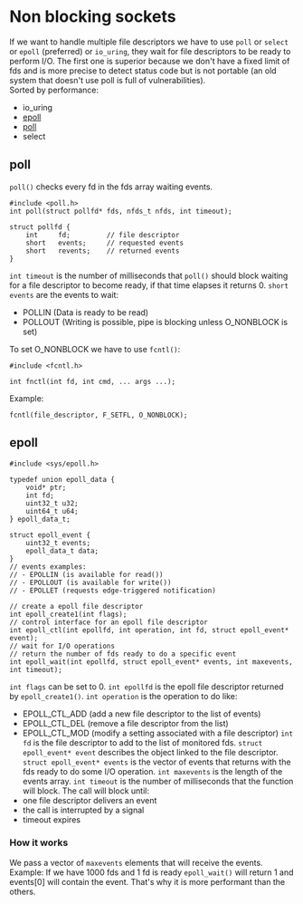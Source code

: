 # Non blocking sockets
If we want to handle multiple file descriptors we have to use `poll` or `select` or `epoll` (preferred) or `io_uring`, they wait for file descriptors to be ready to perform I/O.
The first one is superior because we don't have a fixed limit of fds and is more precise to detect status code but is not portable (an old system that doesn't use poll is full of vulnerabilities).  
Sorted by performance:
- io_uring
- [epoll](#epoll)
- [poll](#poll)
- select

## poll
`poll()` checks every fd in the fds array waiting events.

```
#include <poll.h>
int poll(struct pollfd* fds, nfds_t nfds, int timeout);

struct pollfd {
	int		fd;			// file descriptor
	short 	events;		// requested events
	short	revents;	// returned events
}
```
`int timeout` is the number of milliseconds that `poll()` should block waiting for a file descriptor to become ready, if that time elapses it returns 0.
`short events` are the events to wait:
- POLLIN (Data is ready to be read)
- POLLOUT (Writing is possible, pipe is blocking unless O_NONBLOCK is set)

To set O_NONBLOCK we have to use `fcntl()`:
```
#include <fcntl.h>

int fnctl(int fd, int cmd, ... args ...);
```

Example:
```
fcntl(file_descriptor, F_SETFL, O_NONBLOCK);
```

## epoll
```
#include <sys/epoll.h>

typedef union epoll_data {
	void* ptr;
	int fd;
	uint32_t u32;
	uint64_t u64;
} epoll_data_t;

struct epoll_event {
	uint32_t events;
	epoll_data_t data;
}
// events examples:
// - EPOLLIN (is available for read())
// - EPOLLOUT (is available for write())
// - EPOLLET (requests edge-triggered notification)

// create a epoll file descriptor
int epoll_create1(int flags);
// control interface for an epoll file descriptor 
int epoll_ctl(int epollfd, int operation, int fd, struct epoll_event* event);
// wait for I/O operations
// return the number of fds ready to do a specific event
int epoll_wait(int epollfd, struct epoll_event* events, int maxevents, int timeout);
```
`int flags` can be set to 0.
`int epollfd` is the epoll file descriptor returned by `epoll_create1()`.
`int operation` is the operation to do like:
- EPOLL_CTL_ADD (add a new file descriptor to the list of events)
- EPOLL_CTL_DEL (remove a file descriptor from the list)
- EPOLL_CTL_MOD (modify a setting associated with a file descriptor)
`int fd` is the file descriptor to add to the list of monitored fds.
`struct epoll_event* event` describes the object linked to the file descriptor.
`struct epoll_event* events` is the vector of events that returns with the fds ready to do some I/O operation.
`int maxevents` is the length of the events array.
`int timeout` is the number of milliseconds that the function will block. The call will block until:
- one file descriptor delivers an event
- the call is interrupted by a signal
- timeout expires

### How it works
We pass a vector of `maxevents` elements that will receive the events.
Example:
If we have 1000 fds and 1 fd is ready `epoll_wait()` will return 1 and events[0] will contain the event. That's why it is more performant than the others.
